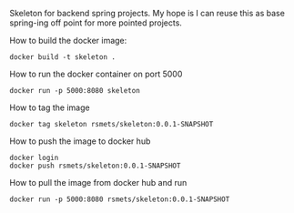 Skeleton for backend spring projects. My hope is I can reuse this as base spring-ing off point for more pointed projects.

How to build the docker image:

    docker build -t skeleton .

How to run the docker container on port 5000

    docker run -p 5000:8080 skeleton

How to tag the image

    docker tag skeleton rsmets/skeleton:0.0.1-SNAPSHOT

How to push the image to docker hub

    docker login
    docker push rsmets/skeleton:0.0.1-SNAPSHOT

How to pull the image from docker hub and run

    docker run -p 5000:8080 rsmets/skeleton:0.0.1-SNAPSHOT